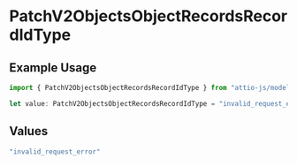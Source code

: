 # PatchV2ObjectsObjectRecordsRecordIdType

## Example Usage

```typescript
import { PatchV2ObjectsObjectRecordsRecordIdType } from "attio-js/models/errors";

let value: PatchV2ObjectsObjectRecordsRecordIdType = "invalid_request_error";
```

## Values

```typescript
"invalid_request_error"
```